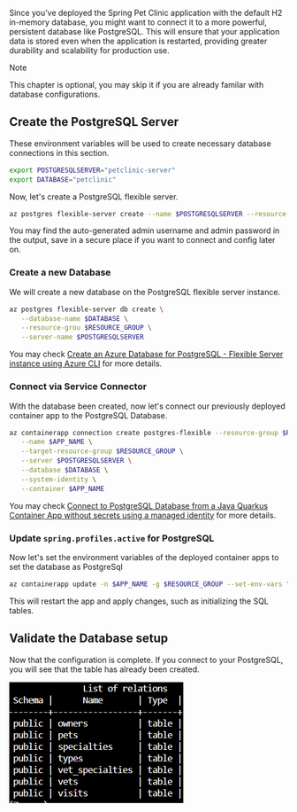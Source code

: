 Since you’ve deployed the Spring Pet Clinic application with the default H2 in-memory database, you might want to connect it to a more powerful, persistent database like PostgreSQL. This will ensure that your application data is stored even when the application is restarted, providing greater durability and scalability for production use.

> [!NOTE]
> This chapter is optional, you may skip it if you are already familar with database configurations.

## Create the PostgreSQL Server

These environment variables will be used to create necessary database connections in this section.

```bash
export POSTGRESQLSERVER="petclinic-server"
export DATABASE="petclinic"
```

Now, let's create a PostgreSQL flexible server.

```bash
az postgres flexible-server create --name $POSTGRESQLSERVER --resource-group $RESOURCE_GROUP
```

You may find the auto-generated admin username and admin password in the output, save in a secure place if you want to connect and config later on.

### Create a new Database

We will create a new database on the PostgreSQL flexible server instance.

```bash
az postgres flexible-server db create \
   --database-name $DATABASE \
   --resource-grou $RESOURCE_GROUP \
   --server-name $POSTGRESQLSERVER
```

You may check [Create an Azure Database for PostgreSQL - Flexible Server instance using Azure CLI](https://learn.microsoft.com/azure/postgresql/flexible-server/quickstart-create-server-cli) for more details.

### Connect via Service Connector

With the database been created, now let's connect our previously deployed container app to the PostgreSQL Database.

```bash
az containerapp connection create postgres-flexible --resource-group $RESOURCE_GROUP \
   --name $APP_NAME \
   --target-resource-group $RESOURCE_GROUP \
   --server $POSTGRESQLSERVER \
   --database $DATABASE \
   --system-identity \
   --container $APP_NAME
```

You may check [Connect to PostgreSQL Database from a Java Quarkus Container App without secrets using a managed identity](https://learn.microsoft.com/azure/container-apps/tutorial-java-quarkus-connect-managed-identity-postgresql-database) for more details.

### Update `spring.profiles.active` for PostgreSQL

Now let's set the environment variables of the deployed container apps to set the database as PostgreSql

```bash
az containerapp update -n $APP_NAME -g $RESOURCE_GROUP --set-env-vars "spring.profiles.active"="postgres"
```

This will restart the app and apply changes, such as initializing the SQL tables.

## Validate the Database setup
Now that the configuration is complete. If you connect to your PostgreSQL, you will see that the table has already been created.

![Diagram of the PostgreSQL.](../media/postgresql.png)
